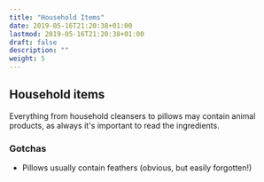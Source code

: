 ```yaml
---
title: "Household Items"
date: 2019-05-16T21:20:38+01:00
lastmod: 2019-05-16T21:20:38+01:00
draft: false
description: ""
weight: 5
---
```


## Household items

Everything from household cleansers to pillows may contain animal products, as always it's important to read the ingredients.  

### Gotchas

- Pillows usually contain feathers (obvious, but easily forgotten!)
